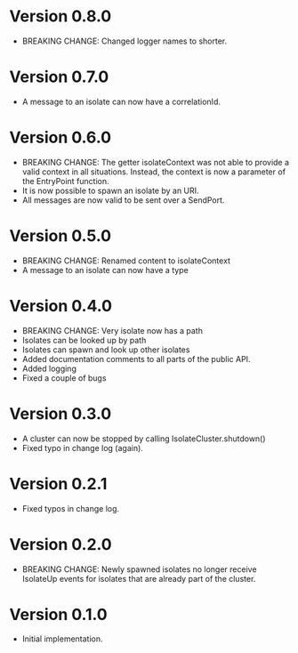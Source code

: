 # Version 0.8.0

- BREAKING CHANGE: Changed logger names to shorter. 

# Version 0.7.0

- A message to an isolate can now have a correlationId. 

# Version 0.6.0

- BREAKING CHANGE: The getter isolateContext was not able to provide a valid context in all situations. Instead, the context is now a parameter of the EntryPoint function. 
- It is now possible to spawn an isolate by an URI.
- All messages are now valid to be sent over a SendPort.

# Version 0.5.0

- BREAKING CHANGE: Renamed content to isolateContext
- A message to an isolate can now have a type

# Version 0.4.0

- BREAKING CHANGE: Very isolate now has a path
- Isolates can be looked up by path
- Isolates can spawn and look up other isolates
- Added documentation comments to all parts of the public API.
- Added logging
- Fixed a couple of bugs

# Version 0.3.0

- A cluster can now be stopped by calling IsolateCluster.shutdown()
- Fixed typo in change log (again).

# Version 0.2.1

- Fixed typos in change log.

# Version 0.2.0

- BREAKING CHANGE: Newly spawned isolates no longer receive IsolateUp events for isolates that are already part of the cluster.

# Version 0.1.0

- Initial implementation.
